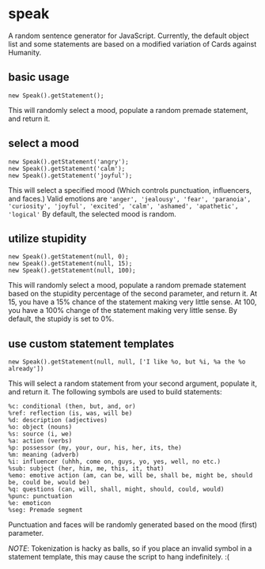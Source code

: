 speak
=====

A random sentence generator for JavaScript.  Currently, the default object list and some statements are based on a modified variation of Cards against Humanity.

basic usage
-----------
```
new Speak().getStatement();
```
This will randomly select a mood, populate a random premade statement, and return it.

select a mood
-------------

```
new Speak().getStatement('angry');
new Speak().getStatement('calm');
new Speak().getStatement('joyful');
```
This will select a specified mood (Which controls punctuation, influencers, and faces.)  Valid emotions are ```'anger', 'jealousy', 'fear', 'paranoia', 'curiosity', 'joyful', 'excited', 'calm', 'ashamed', 'apathetic', 'logical'```  By default, the selected mood is random.

utilize stupidity
-----------------

```
new Speak().getStatement(null, 0);
new Speak().getStatement(null, 15);
new Speak().getStatement(null, 100);
```
This will randomly select a mood, populate a random premade statement based on the stupidity percentage of the second parameter, and return it.  At 15, you have a 15% chance of the statement making very little sense.  At 100, you have a 100% change of the statement making very little sense. By default, the stupidy is set to 0%.

use custom statement templates
------------------------------

```
new Speak().getStatement(null, null, ['I like %o, but %i, %a the %o already'])
```
This will select a random statement from your second argument, populate it, and return it.  The following symbols are used to build statements:

```
%c: conditional (then, but, and, or)
%ref: reflection (is, was, will be)
%d: description (adjectives)
%o: object (nouns)
%s: source (i, we)
%a: action (verbs)
%p: possessor (my, your, our, his, her, its, the)
%m: meaning (adverb)
%i: influencer (uhhh, come on, guys, yo, yes, well, no etc.)
%sub: subject (her, him, me, this, it, that)
%emo: emotive action (am, can be, will be, shall be, might be, should be, could be, would be)
%q: questions (can, will, shall, might, should, could, would)
%punc: punctuation
%e: emoticon
%seg: Premade segment
```

Punctuation and faces will be randomly generated based on the mood (first) parameter.

*NOTE*: Tokenization is hacky as balls, so if you place an invalid symbol in a statement template, this may cause the script to hang indefinitely. :(
